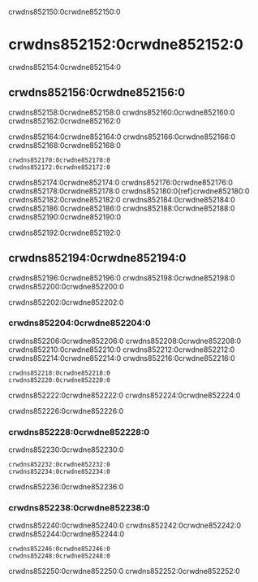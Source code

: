 crwdns852150:0crwdne852150:0
# crwdns852152:0crwdne852152:0

crwdns852154:0crwdne852154:0
## crwdns852156:0crwdne852156:0

crwdns852158:0crwdne852158:0 crwdns852160:0crwdne852160:0 crwdns852162:0crwdne852162:0

crwdns852164:0crwdne852164:0 crwdns852166:0crwdne852166:0 crwdns852168:0crwdne852168:0

```{figure} ../../figures/virtual-machine.png
crwdns852170:0crwdne852170:0
crwdns852172:0crwdne852172:0

```

crwdns852174:0crwdne852174:0 crwdns852176:0crwdne852176:0 crwdns852178:0crwdne852178:0 crwdns852180:0{ref}crwdne852180:0 crwdns852182:0crwdne852182:0 crwdns852184:0crwdne852184:0 crwdns852186:0crwdne852186:0 crwdns852188:0crwdne852188:0 crwdns852190:0crwdne852190:0

crwdns852192:0crwdne852192:0
## crwdns852194:0crwdne852194:0

crwdns852196:0crwdne852196:0 crwdns852198:0crwdne852198:0 crwdns852200:0crwdne852200:0

crwdns852202:0crwdne852202:0
### crwdns852204:0crwdne852204:0

crwdns852206:0crwdne852206:0 crwdns852208:0crwdne852208:0 crwdns852210:0crwdne852210:0 crwdns852212:0crwdne852212:0 crwdns852214:0crwdne852214:0 crwdns852216:0crwdne852216:0

```{figure} ../../figures/vm-create-machine.png
crwdns852218:0crwdne852218:0
crwdns852220:0crwdne852220:0

```

crwdns852222:0crwdne852222:0 crwdns852224:0crwdne852224:0

crwdns852226:0crwdne852226:0
### crwdns852228:0crwdne852228:0

crwdns852230:0crwdne852230:0

```{figure} ../../figures/vm-start-machine.png
crwdns852232:0crwdne852232:0
crwdns852234:0crwdne852234:0

```

crwdns852236:0crwdne852236:0
### crwdns852238:0crwdne852238:0

crwdns852240:0crwdne852240:0 crwdns852242:0crwdne852242:0 crwdns852244:0crwdne852244:0

```{figure} ../../figures/vm-export-machine.png
crwdns852246:0crwdne852246:0
crwdns852248:0crwdne852248:0

```

crwdns852250:0crwdne852250:0 crwdns852252:0crwdne852252:0
